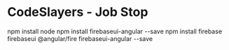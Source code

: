 # CodeSlayers - Job Stop
npm install node
npm install firebaseui-angular --save
npm install firebase firebaseui @angular/fire firebaseui-angular --save